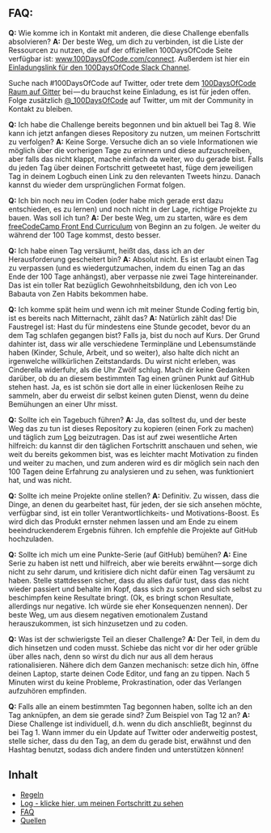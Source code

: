 ## FAQ:
  **Q:** Wie komme ich in Kontakt mit anderen, die diese Challenge ebenfalls absolvieren?
  **A:** Der beste Weg, um dich zu verbinden, ist die Liste der Ressourcen zu nutzen, die auf der offiziellen 100DaysOfCode Seite verfügbar ist:
  www.100DaysOfCode.com/connect. Außerdem ist hier ein [Einladungslink für den 100DaysOfCode Slack Channel](https://join.slack.com/t/100xcode/shared_invite/zt-gaxsv2fp-N8ORl8wxsOF3rHaXgavMLA).

  Suche nach #100DaysOfCode auf Twitter, oder trete dem [100DaysOfCode Raum auf Gitter](https://gitter.im/Kallaway/100DaysOfCode) bei — du brauchst keine Einladung, es ist für jeden offen. Folge zusätzlich [@_100DaysOfCode](https://twitter.com/_100DaysOfCode) auf Twitter, um mit der Community in Kontakt zu bleiben.

  **Q:** Ich habe die Challenge bereits begonnen und bin aktuell bei Tag 8. Wie kann ich jetzt anfangen dieses Repository zu nutzen, um meinen Fortschritt zu verfolgen?
  **A:** Keine Sorge. Versuche dich an so viele Informationen wie möglich über die vorherigen Tage zu erinnern und diese aufzuschreiben, aber falls das nicht klappt, mache einfach da weiter, wo du gerade bist. Falls du jeden Tag über deinen Fortschritt getweetet hast, füge dem jeweiligen Tag in deinem Logbuch einen Link zu den relevanten Tweets hinzu. Danach kannst du wieder dem ursprünglichen Format folgen.

  **Q:** Ich bin noch neu im Coden (oder habe mich gerade erst dazu entschieden, es zu lernen) und noch nicht in der Lage, richtige Projekte zu bauen. Was soll ich tun?
  **A:** Der beste Weg, um zu starten, wäre es dem [freeCodeCamp Front End Curriculum](https://www.freecodecamp.com/) von Beginn an zu folgen. Je weiter du während der 100 Tage kommst, desto besser.

  **Q:** Ich habe einen Tag versäumt, heißt das, dass ich an der Herausforderung gescheitert bin?
  **A:** Absolut nicht. Es ist erlaubt einen Tag zu verpassen (und es wiedergutzumachen, indem du einen Tag an das Ende der 100 Tage anhängst), aber verpasse nie zwei Tage hintereinander. Das ist ein toller Rat bezüglich Gewohnheitsbildung, den ich von Leo Babauta von Zen Habits bekommen habe.

  **Q:** Ich komme spät heim und wenn ich mit meiner Stunde Coding fertig bin, ist es bereits nach Mitternacht, zählt das?
  **A:** Natürlich zählt das! Die Faustregel ist: Hast du für mindestens eine Stunde gecodet, bevor du an dem Tag schlafen gegangen bist? Falls ja, bist du noch auf Kurs.
  Der Grund dahinter ist, dass wir alle verschiedene Terminpläne und Lebensumstände haben (Kinder, Schule, Arbeit, und so weiter), also halte dich nicht an irgenwelche willkürlichen Zeitstandards. Du wirst nicht erleben, was Cinderella widerfuhr, als die Uhr Zwölf schlug.
  Mach dir keine Gedanken darüber, ob du an diesem bestimmten Tag einen grünen Punkt auf GitHub stehen hast. Ja, es ist schön sie dort alle in einer lückenlosen Reihe zu sammeln, aber du erweist dir selbst keinen guten Dienst, wenn du deine Bemühungen an einer Uhr misst.

  **Q:** Sollte ich ein Tagebuch führen?
  **A:** Ja, das solltest du, und der beste Weg das zu tun ist dieses Repository zu kopieren (einen Fork zu machen) und täglich zum [Log](log.md) beizutragen. Das ist auf zwei wesentliche Arten hilfreich: du kannst dir den täglichen Fortschritt anschauen und sehen, wie weit du bereits gekommen bist, was es leichter macht Motivation zu finden und weiter zu machen, und zum anderen wird es dir möglich sein nach den 100 Tagen deine Erfahrung zu analysieren und zu sehen, was funktioniert hat, und was nicht.

  **Q:** Sollte ich meine Projekte online stellen?
  **A:** Definitiv. Zu wissen, dass die Dinge, an denen du gearbeitet hast, für jeden, der sie sich ansehen möchte, verfügbar sind, ist ein toller Verantwortlichkeits- und Motivations-Boost. Es wird dich das Produkt ernster nehmen lassen und am Ende zu einem beeindruckenderem Ergebnis führen. Ich empfehle die Projekte auf GitHub hochzuladen.

  **Q:** Sollte ich mich um eine Punkte-Serie (auf GitHub) bemühen?
  **A:** Eine Serie zu haben ist nett und hilfreich, aber wie bereits erwähnt — sorge dich nicht zu sehr darum, und kritisiere dich nicht dafür einen Tag versäumt zu haben. Stelle stattdessen sicher, dass du alles dafür tust, dass das nicht wieder passiert und behalte im Kopf, dass sich zu sorgen und sich selbst zu beschimpfen keine Resultate bringt. (Ok, es bringt schon Resultate, allerdings nur negative. Ich würde sie eher Konsequenzen nennen). Der beste Weg, um aus diesem negativen emotionalem Zustand herauszukommen, ist sich hinzusetzen und zu coden.

  **Q:** Was ist der schwierigste Teil an dieser Challenge?
  **A:** Der Teil, in dem du dich hinsetzen und coden musst. Schiebe das nicht vor dir her oder grüble über alles nach, denn so wirst du dich nur aus all dem heraus rationalisieren. Nähere dich dem Ganzen mechanisch: setze dich hin, öffne deinen Laptop, starte deinen Code Editor, und fang an zu tippen. Nach 5 Minuten wirst du keine Probleme, Prokrastination, oder das Verlangen aufzuhören empfinden.

  **Q:** Falls alle an einem bestimmten Tag begonnen haben, sollte ich an den Tag anknüpfen, an dem sie gerade sind? Zum Beispiel von Tag 12 an?
  **A:** Diese Challenge ist individuell, d.h. wenn du dich anschließt, beginnst du bei Tag 1. Wann immer du ein Update auf Twitter oder anderweitig postest, stelle sicher, dass du den Tag, an dem du gerade bist, erwähnst und den Hashtag benutzt, sodass dich andere finden und unterstützen können!

## Inhalt
* [Regeln](regeln.md)
* [Log - klicke hier, um meinen Fortschritt zu sehen](log-de.md)
* [FAQ](FAQ-de.md)
* [Quellen](quellen.md)
